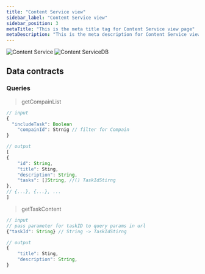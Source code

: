 ```yaml
---
title: "Content Service view"
sidebar_label: "Content Service view"
sidebar_position: 3
metaTitle: "This is the meta title tag for Content Service view page"
metaDescription: "This is the meta description for Content Service views page"
---
```




![Content Service](/img/ContentService.png)
![Content ServiceDB](/img/ContentServiceDB.png)

## Data contracts

### Queries

> getCompainList

``` javascript
// input
{
  "includeTask": Boolean
	"compainId": Strnig // filter for Compain
}

// output
[
{
	"id": String,
	"title": Sting,
	"description": String,
	"tasks": []String, //() TaskIdStirng
},
// {...}, {...}, ...
]

```


> getTaskContent

``` javascript
// input
// pass parameter for taskID to query params in url
{"taskId": String} // String -> TaskIdStirng

// output
{
	"title": Sting,
	"description": String,
}

```
